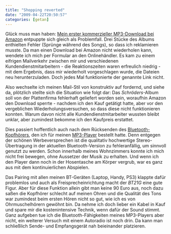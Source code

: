 ```yaml
---
title: "Shopping reverted"
date: "2009-04-22T20:50:57"
categories: [getan]
---
```


Glück muss man haben: [Mein erster kommerzieller MP3-Download bei Amazon](/blog/2009/04/08/die-schroders-rock-harz-amazon-und-so/) entpuppte sich gleich als Problemfall. Drei Stücke des Albums enthielten Fehler (Sprünge während des Songs), so dass ich reklamieren musste. Da man einen Download bei Amazon nicht wiederholen kann, wendete ich mich per Formular an den Onlinehändler. Es kam zu einem eifrigen Mailverkehr zwischen mir und verschiedenen Kundendienstmitarbeitern - die Reaktionszeiten waren erfreulich niedrig - mit dem Ergebnis, dass mir wiederholt vorgeschlagen wurde, die Dateien neu herunterzuladen. Doch jedes Mal funktionierte der genannte Link nicht.

Also wechselte ich meinen Mail-Stil von konstruktiv auf fordernd, und siehe da, plötzlich stellte sich die Situation wie folgt dar: Das *Schröders*-Album soll von der Plattenfirma fehlerhaft geliefert worden sein, woraufhin Amazon den Download sperrte - nachdem ich den Kauf getätigt hatte, aber vor den vergeblichen Wiederholungsversuchen, so dass diese nicht funktionieren konnten. Warum davon nicht alle Kundendienstmitarbeiter wussten bleibt unklar, aber zumindest bekomme ich den Kaufpreis erstattet.

Dies passiert hoffentlich auch nach dem Rücksenden des [Bluetooth-Kopfhörers](http://www.sony.de/product/hed-stereo-bluetooth/dr-bt21g), den ich für meinen [MP3-Player](/blog/2008/04/26/sony-hat-mich-wieder/) bestellt hatte. Denn entgegen der schönen Werbeversprechen ist die qualitativ hochwertige Stereo-Übertragung in der aktuellen Bluetooth-Version zu fehleranfällig, um sinnvoll genutzt zu werden. Schon innerhalb meines Wohnzimmers konnte ich mich nicht frei bewegen, ohne Aussetzer der Musik zu erhalten. Und wenn ich den Player dann noch in der Hosentasche am Körper vergrub, war es ganz aus mit dem kontinuierlichen Abspielen.

Das Pairing mit allen meinen BT-Geräten (Laptop, Handy, PS3) klappte dafür problemlos und auch als Freisprecheinrichtung macht der *BT21G* eine gute Figur. Aber für diese Funktion allein gibt man keine 90 Euro aus, noch dazu saßen die Kopfhörer schlecht auf meinen Ohren und die Qualität des Tons war zumindest beim ersten Hören nicht so gut, wie ich es von Ohrmuschelhörern gewöhnt bin. Da nehme ich doch lieber ein Kabel in Kauf und spare mir die kostenintensive Technik, wenn dafür der Sound stimmt. Ganz aufgeben tue ich die Bluetooth-Fähigkeiten meines MP3-Players aber nicht, ein weiterer Versuch mit einem Autoradio ist noch drin. Da kann man schließlich Sende- und Empfangsgerät nah beieinander platzieren.
